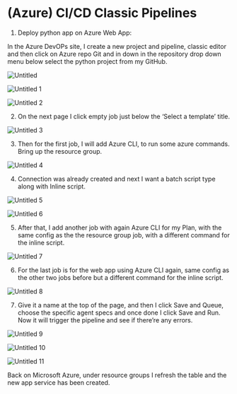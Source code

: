 # (Azure) CI/CD Classic Pipelines

1. Deploy python app on Azure Web App:

In the Azure DevOPs site, I create a new project and pipeline, classic editor and then click on Azure repo Git and in down in the repository drop down menu below select the python project from my GitHub. 

![Untitled](https://user-images.githubusercontent.com/42151912/209976750-450989f7-c7a9-4df4-a124-cfbcb7594383.png)

![Untitled 1](https://user-images.githubusercontent.com/42151912/209976772-331d24d3-ca90-4f2b-a430-046518b48ae1.png)

![Untitled 2](https://user-images.githubusercontent.com/42151912/209976794-ddd8f634-ccb3-4a2a-bfa8-51ad54c2d270.png)


2. On the next page I click empty job just below the ‘Select a template’ title. 

![Untitled 3](https://user-images.githubusercontent.com/42151912/209976846-8cc69f87-ce45-4261-84d5-4519315a9290.png)


3. Then for the first job, I will add Azure CLI, to run some azure commands. Bring up the resource group. 

![Untitled 4](https://user-images.githubusercontent.com/42151912/209976903-8e7690ec-5502-46ec-89cb-f5c1c21727d2.png)


4. Connection was already created and next I want a batch script type along with Inline script. 

![Untitled 5](https://user-images.githubusercontent.com/42151912/209976926-1238b325-9f46-422f-ae78-c84466b0ff8d.png)

![Untitled 6](https://user-images.githubusercontent.com/42151912/209976955-3c41029e-ee9b-49a5-8dc3-81c7c79754d0.png)


5. After that, I add another job with again Azure CLI for my Plan, with the same config as the the resource group job, with a different command for the inline script. 

![Untitled 7](https://user-images.githubusercontent.com/42151912/209976981-388febf0-3748-4f64-94d6-f7c666911037.png)


6. For the last job is for the web app using Azure CLI again, same config as the other two jobs before but a different command for the inline script. 

![Untitled 8](https://user-images.githubusercontent.com/42151912/209976999-3c94fbc9-ddd6-4487-ab04-23f35f8ce4cb.png)


7. Give it a name at the top of the page, and then I click Save and Queue, choose the specific agent specs and once done I click Save and Run. Now it will trigger the pipeline and see if there’re any errors.

![Untitled 9](https://user-images.githubusercontent.com/42151912/209977021-7f0bd086-99ab-4772-884c-4c97cf6518c1.png)

![Untitled 10](https://user-images.githubusercontent.com/42151912/209977044-9e8ef9f6-d2aa-4860-bd0d-42acf8390e45.png)

![Untitled 11](https://user-images.githubusercontent.com/42151912/209977069-534b4dd4-9eb6-40c4-ad08-79bf10db9b86.png)


Back on Microsoft Azure, under resource groups I refresh the table and the new app service has been created.
